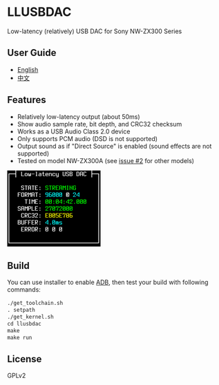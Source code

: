 # LLUSBDAC

Low-latency (relatively) USB DAC for Sony NW-ZX300 Series

## User Guide

* [English](userguide/USERGUIDE_EN.md)
* [中文](userguide/USERGUIDE_ZH.md)

## Features

* Relatively low-latency output (about 50ms)
* Show audio sample rate, bit depth, and CRC32 checksum
* Works as a USB Audio Class 2.0 device
* Only supports PCM audio (DSD is not supported)
* Output sound as if "Direct Source" is enabled (sound effects are not supported)
* Tested on model NW-ZX300A (see [issue #2](https://github.com/zhangboyang/llusbdac/issues/2) for other models)

<img src="userguide/page1.png" width="216" height="176"/>

## Build

You can use installer to enable [ADB](https://developer.android.com/studio/command-line/adb), then test your build with following commands:

```
./get_toolchain.sh
. setpath
./get_kernel.sh
cd llusbdac
make
make run
```

## License

GPLv2

